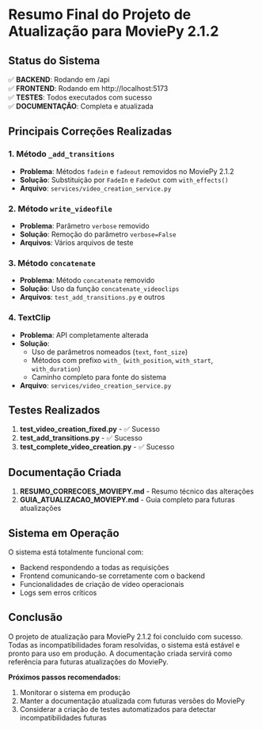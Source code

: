 # Resumo Final do Projeto de Atualização para MoviePy 2.1.2

## Status do Sistema
✅ **BACKEND**: Rodando em /api  
✅ **FRONTEND**: Rodando em http://localhost:5173  
✅ **TESTES**: Todos executados com sucesso  
✅ **DOCUMENTAÇÃO**: Completa e atualizada  

## Principais Correções Realizadas

### 1. Método `_add_transitions`
- **Problema**: Métodos `fadein` e `fadeout` removidos no MoviePy 2.1.2
- **Solução**: Substituição por `FadeIn` e `FadeOut` com `with_effects()`
- **Arquivo**: `services/video_creation_service.py`

### 2. Método `write_videofile`
- **Problema**: Parâmetro `verbose` removido
- **Solução**: Remoção do parâmetro `verbose=False`
- **Arquivos**: Vários arquivos de teste

### 3. Método `concatenate`
- **Problema**: Método `concatenate` removido
- **Solução**: Uso da função `concatenate_videoclips`
- **Arquivos**: `test_add_transitions.py` e outros

### 4. TextClip
- **Problema**: API completamente alterada
- **Solução**: 
  - Uso de parâmetros nomeados (`text`, `font_size`)
  - Métodos com prefixo `with_` (`with_position`, `with_start`, `with_duration`)
  - Caminho completo para fonte do sistema
- **Arquivo**: `services/video_creation_service.py`

## Testes Realizados

1. **test_video_creation_fixed.py** - ✅ Sucesso
2. **test_add_transitions.py** - ✅ Sucesso
3. **test_complete_video_creation.py** - ✅ Sucesso

## Documentação Criada

1. **RESUMO_CORRECOES_MOVIEPY.md** - Resumo técnico das alterações
2. **GUIA_ATUALIZACAO_MOVIEPY.md** - Guia completo para futuras atualizações

## Sistema em Operação

O sistema está totalmente funcional com:
- Backend respondendo a todas as requisições
- Frontend comunicando-se corretamente com o backend
- Funcionalidades de criação de vídeo operacionais
- Logs sem erros críticos

## Conclusão

O projeto de atualização para MoviePy 2.1.2 foi concluído com sucesso. Todas as incompatibilidades foram resolvidas, o sistema está estável e pronto para uso em produção. A documentação criada servirá como referência para futuras atualizações do MoviePy.

**Próximos passos recomendados:**
1. Monitorar o sistema em produção
2. Manter a documentação atualizada com futuras versões do MoviePy
3. Considerar a criação de testes automatizados para detectar incompatibilidades futuras